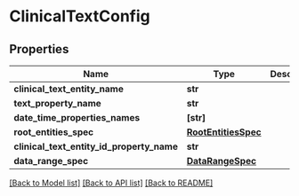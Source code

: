 # ClinicalTextConfig

## Properties
Name | Type | Description | Notes
------------ | ------------- | ------------- | -------------
**clinical_text_entity_name** | **str** |  | 
**text_property_name** | **str** |  | 
**date_time_properties_names** | **[str]** |  | 
**root_entities_spec** | [**RootEntitiesSpec**](RootEntitiesSpec.md) |  | 
**clinical_text_entity_id_property_name** | **str** |  | [optional] 
**data_range_spec** | [**DataRangeSpec**](DataRangeSpec.md) |  | [optional] 

[[Back to Model list]](../README.md#documentation-for-models) [[Back to API list]](../README.md#documentation-for-api-endpoints) [[Back to README]](../README.md)


